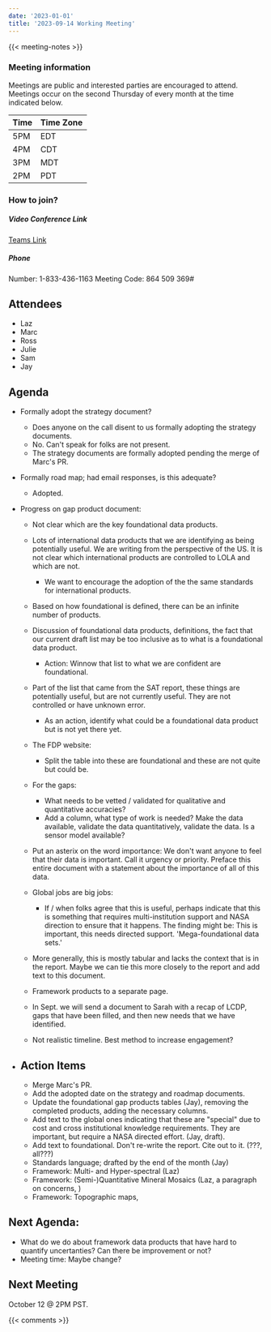 ```yaml
---
date: '2023-01-01'
title: '2023-09-14 Working Meeting'
---
```


{{<  meeting-notes >}}

### Meeting information
Meetings are public and interested parties are encouraged to attend. Meetings occur on the second Thursday of every month at the time indicated below.

| Time | Time Zone |
|------|-----------|
| 5PM  | EDT |
| 4PM  | CDT |
| 3PM  | MDT |
| 2PM  | PDT | 

### How to join?

##### Video Conference Link
[Teams Link](https://teams.microsoft.com/l/meetup-join/19%3ameeting_NjM0MzI5NGUtZDI1ZS00YWVjLWI1MTctYjUzZTU4OTVlNWIz%40thread.v2/0?context=%7b%22Tid%22%3a%220693b5ba-4b18-4d7b-9341-f32f400a5494%22%2c%22Oid%22%3a%22c27c6e98-e45a-45ff-aea5-7f10d6fe67c1%22%7d)

##### Phone
Number: 1-833-436-1163
Meeting Code: 864 509 369#

## Attendees
- Laz
- Marc
- Ross
- Julie
- Sam
- Jay

## Agenda
- Formally adopt the strategy document?
  - Does anyone on the call disent to us formally adopting the strategy documents.
  - No. Can't speak for folks are not present.
  - The strategy documents are formally adopted pending the merge of Marc's PR.
- Formally road map; had email responses, is this adequate?
  - Adopted. 
- Progress on gap product document:
  - Not clear which are the key foundational data products.
  - Lots of international data products that we are identifying as being potentially useful. We are writing from the perspective of the US. It is not clear which international products are controlled to LOLA and which are not.
    - We want to encourage the adoption of the the same standards for international products.
  - Based on how foundational is defined, there can be an infinite number of products.
  - Discussion of foundational data products, definitions, the fact that our current draft list may be too inclusive as to what is a foundational data product. 
    - Action: Winnow that list to what we are confident are foundational. 
  - Part of the list that came from the SAT report, these things are potentially useful, but are not currently useful. They are not controlled or have unknown error.
    - As an action, identify what could be a foundational data product but is not yet there yet.
  - The FDP website: 
    - Split the table into these are foundational and these are not quite but could be.
  - For the gaps:
    - What needs to be vetted / validated for qualitative and quantitative accuracies?
    - Add a column, what type of work is needed? Make the data available, validate the data quantitatively, validate the data. Is a sensor model available?
  - Put an asterix on the word importance: We don't want anyone to feel that their data is important. Call it urgency or priority. Preface this entire document with a statement about the importance of all of this data.
  - Global jobs are big jobs:
    - If / when folks agree that this is useful, perhaps indicate that this is something that requires multi-institution support and NASA direction to ensure that it happens. The finding might be: This is important, this needs directed support. 'Mega-foundational data sets.'
  - More generally, this is mostly tabular and lacks the context that is in the report. Maybe we can tie this more closely to the report and add text to this document.
  - Framework products to a separate page.


  - In Sept. we will send a document to Sarah with a recap of LCDP, gaps that have been filled, and then new needs that we have identified.
  - Not realistic timeline. Best method to increase engagement?
  
- ## Action Items
  - Merge Marc's PR.
  - Add the adopted date on the strategy and roadmap documents.
  - Update the foundational gap products tables (Jay), removing the completed products, adding the necessary columns.
  - Add text to the global ones indicating that these are "special" due to cost and cross institutional knowledge requirements. They are important, but require a NASA directed effort. (Jay, draft).
  - Add text to foundational. Don't re-write the report. Cite out to it. (???, all???)
  - Standards language; drafted by the end of the month (Jay)
  - Framework: Multi- and Hyper-spectral (Laz)
  - Framework: (Semi-)Quantitative Mineral Mosaics (Laz, a paragraph on concerns, )
  - Framework: Topographic maps, 

## Next Agenda:
- What do we do about framework data products that have hard to quantify uncertanties? Can there be improvement or not?
- Meeting time: Maybe change?
  
## Next Meeting
October 12 @ 2PM PST.

{{< comments >}}
